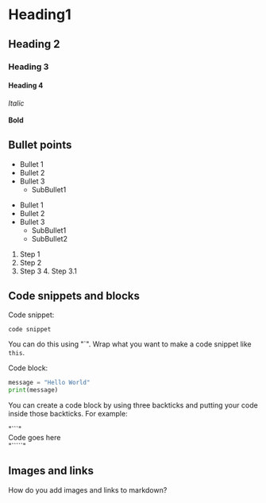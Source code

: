# Heading1

## Heading 2

### Heading 3

#### Heading 4

*Italic*<br>
<br>
**Bold**

## Bullet points

- Bullet 1
- Bullet 2
- Bullet 3
  - SubBullet1

* Bullet 1
* Bullet 2
* Bullet 3
  * SubBullet1
  * SubBullet2

1. Step 1
2. Step 2
3. Step 3
   4. Step 3.1


## Code snippets and blocks

Code snippet:

`code snippet`

You can do this using "\`". Wrap what you want to make a code snippet like `this`.

Code block:

```python
message = "Hello World"
print(message)
```

You can create a code block by using three backticks and putting your code inside those backticks. For example:

"\```"<br>
Code goes here<br>
"`````"

## Images and links

How do you add images and links to markdown?